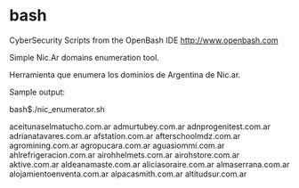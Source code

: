 # bash
CyberSecurity
Scripts from the OpenBash IDE
http://www.openbash.com


Simple Nic.Ar domains enumeration tool.

Herramienta que enumera los dominios de Argentina de Nic.ar.

Sample output:

bash$./nic_enumerator.sh 

aceitunaselmatucho.com.ar
admurtubey.com.ar
adnprogenitest.com.ar
adrianatavares.com.ar
afstation.com.ar
afterschoolmdz.com.ar
agromining.com.ar
agropucara.com.ar
aguasiommi.com.ar
ahlrefrigeracion.com.ar
airohhelmets.com.ar
airohstore.com.ar
aktive.com.ar
aldeanamaste.com.ar
aliciasoraire.com.ar
almaserrana.com.ar
alojamientoenventa.com.ar
alpacasmith.com.ar
altitudsur.com.ar
